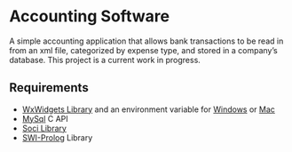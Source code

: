 # Accounting Software
A simple accounting application that allows bank transactions to be read in from an xml file, categorized by expense type, and stored in a company’s database. This project is a current work in progress.
## Requirements
+ [WxWidgets Library](https://www.wxwidgets.org/) and an environment variable for [Windows](https://wiki.wxwidgets.org/Adding_an_Environment_Variable_under_Windows) or [Mac](https://wiki.wxwidgets.org/Setting_Environment_Variable_For_XCode#:~:text=You%20can%20define%20an%20environment%20variable%20such%20as,of%20%2FwxWidgets%2Fwx262%2Finclude%20for%20paths%20in%20your%20project%20settings.)
+ [MySql](https://dev.mysql.com/) C API
+ [Soci Library](https://github.com/SOCI/soci)
+ [SWI-Prolog](https://www.swi-prolog.org/) Library
